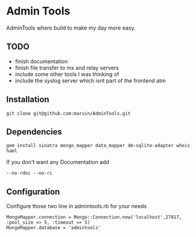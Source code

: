 Admin Tools
===========

AdminTools where build to make my day more easy.

TODO
----

* finish documentation
* finish file transfer to mx and relay servers
* include some other tools I was thinking of
* include the syslog server which isnt part of the frontend atm

Installation
-----------

	git clone git@github.com:marvin/AdminTools.git

Dependencies 
-----------

	gem install sinatra mongo_mapper data_mapper dm-sqlite-adapter whois haml 

If you don't want any Documentation add 
	
	--no-rdoc --no-ri

Configuration
-------------

Configure those two line in admintools.rb for your needs

	MongoMapper.connection = Mongo::Connection.new('localhost',27017, :pool_size => 5, :timeout => 5)
	MongoMapper.database = 'admintools'